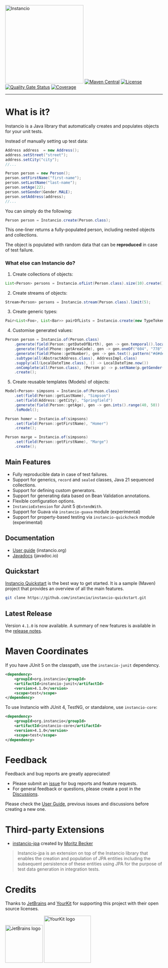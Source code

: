 <img src="https://i.imgur.com/937nevX.png" alt="Instancio" width="250"/> [![Maven Central](https://img.shields.io/maven-central/v/org.instancio/instancio-core.svg)](https://search.maven.org/artifact/org.instancio/instancio-core/)
[![License](https://img.shields.io/badge/License-Apache_2.0-blue.svg)](https://opensource.org/licenses/Apache-2.0)
[![Quality Gate Status](https://sonarcloud.io/api/project_badges/measure?project=instancio_instancio&metric=alert_status)](https://sonarcloud.io/summary/new_code?id=instancio_instancio)
[![Coverage](https://sonarcloud.io/api/project_badges/measure?project=instancio_instancio&metric=coverage)](https://sonarcloud.io/summary/new_code?id=instancio_instancio)

---

# What is it?

Instancio is a Java library that automatically creates and populates objects for your unit tests.

Instead of manually setting up test data:

```java
Address address  = new Address();
address.setStreet("street");
address.setCity("city");
//...

Person person = new Person();
person.setFirstName("first-name");
person.setLastName("last-name");
person.setAge(22);
person.setGender(Gender.MALE);
person.setAddress(address);
//...
```

You can simply do the following:

```java
Person person = Instancio.create(Person.class);
```

This one-liner returns a fully-populated person, including nested objects and collections.

The object is populated with random data that can be <b>reproduced</b> in case of test failure.

### What else can Instancio do?

1. Create collections of objects:

```java
List<Person> persons = Instancio.ofList(Person.class).size(10).create();
```

2. Create streams of objects:

```java
Stream<Person> persons = Instancio.stream(Person.class).limit(5);
```

3. Create generic types:

```java
Pair<List<Foo>, List<Bar>> pairOfLists = Instancio.create(new TypeToken<Pair<List<Foo>, List<Bar>>>() {});
```

4. Customise generated values:

```java
Person person = Instancio.of(Person.class)
    .generate(field(Person::getDateOfBirth), gen -> gen.temporal().localDate().past())
    .generate(field(Phone::getAreaCode), gen -> gen.oneOf("604", "778"))
    .generate(field(Phone::getNumber), gen -> gen.text().pattern("#d#d#d-#d#d-#d#d"))
    .subtype(all(AbstractAddress.class), AddressImpl.class)
    .supply(all(LocalDateTime.class), () -> LocalDateTime.now())
    .onComplete(all(Person.class), (Person p) -> p.setName(p.getGender() == Gender.MALE ? "John" : "Jane"))
    .create();
```

5. Create reusable templates (Models) of objects:

```java
Model<Person> simpsons = Instancio.of(Person.class)
    .set(field(Person::getLastName), "Simpson")
    .set(field(Address::getCity), "Springfield")
    .generate(field(Person::getAge), gen -> gen.ints().range(40, 50))
    .toModel();

Person homer = Instancio.of(simpsons)
    .set(field(Person::getFirstName), "Homer")
    .create();

Person marge = Instancio.of(simpsons)
    .set(field(Person::getFirstName), "Marge")
    .create();
```

## Main Features

- Fully reproducible data in case of test failures.
- Support for generics, `record` and `sealed` classes, Java 21 sequenced collections.
- Support for defining custom generators.
- Support for generating data based on Bean Validation annotations.
- Flexible configuration options.
- `InstancioExtension` for Junit 5 `@ExtendWith`.
- Support for Guava via `instancio-guava` module (experimental)
- Support for property-based testing via `instancio-quickcheck` module (experimental)

## Documentation

- [User guide](https://www.instancio.org/user-guide) (instancio.org)
- [Javadocs](https://javadoc.io/doc/org.instancio/instancio-core/latest/) (javadoc.io)

## Quickstart

[Instancio Quickstart](https://github.com/instancio/instancio-quickstart) is the best way to get started.
It is a sample (Maven) project that provides an overview of all the main features.

```sh
git clone https://github.com/instancio/instancio-quickstart.git
```

## Latest Release

Version `4.1.0` is now available.
A summary of new features is available in the [release notes](https://github.com/instancio/instancio/releases).

# Maven Coordinates

If you have JUnit 5 on the classpath, use the `instancio-junit` dependency.

```xml
<dependency>
    <groupId>org.instancio</groupId>
    <artifactId>instancio-junit</artifactId>
    <version>4.1.0</version>
    <scope>test</scope>
</dependency>
```

To use Instancio with JUnit 4, TestNG, or standalone, use `instancio-core`:

```xml
<dependency>
    <groupId>org.instancio</groupId>
    <artifactId>instancio-core</artifactId>
    <version>4.1.0</version>
    <scope>test</scope>
</dependency>
```

# Feedback

Feedback and bug reports are greatly appreciated!

- Please submit an [issue](https://github.com/instancio/instancio/issues) for bug reports and feature requests.
- For general feedback or questions, please create a post in the [Discussions](https://github.com/instancio/instancio/discussions).

Please check the [User Guide](https://www.instancio.org/user-guide), previous issues and discussions before creating a new one.

# Third-party Extensions

- [instancio-jpa](https://github.com/Mobe91/instancio-jpa) created by [Moritz Becker](https://github.com/Mobe91)

> Instancio-jpa is an extension on top of the Instancio library that enables the creation and population
> of JPA entities including the subsequent persistence of these entities using JPA for the purpose of test
> data generation in integration tests.

# Credits

Thanks to [JetBrains](https://www.jetbrains.com/opensource) and [YourKit](https://www.yourkit.com)
for supporting this project with their open source licenses.

<img src="https://resources.jetbrains.com/storage/products/company/brand/logos/jb_beam.svg" width="120px" alt="JetBrains logo">

<img src="https://www.yourkit.com/images/yklogo.png" width="150px" alt="YourKit logo">
